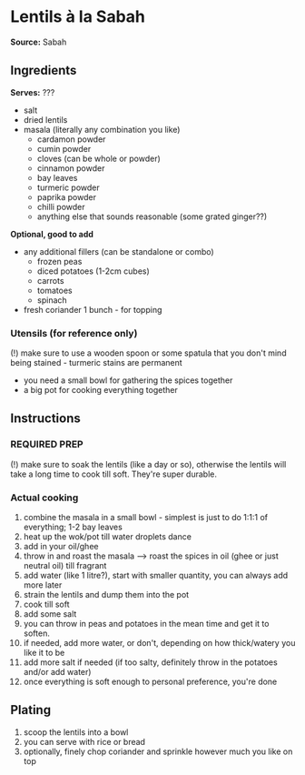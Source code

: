 # Lentils à la Sabah

**Source:** Sabah 


## Ingredients
**Serves:** ???

- salt
- dried lentils
- masala (literally any combination you like)
  - cardamon powder
  - cumin powder
  - cloves (can be whole or powder)
  - cinnamon powder
  - bay leaves
  - turmeric powder
  - paprika powder
  - chilli powder
  - anything else that sounds reasonable (some grated ginger??)

**Optional, good to add**
- any additional fillers (can be standalone or combo)
  - frozen peas
  - diced potatoes (1-2cm cubes)
  - carrots
  - tomatoes
  - spinach
- fresh coriander 1 bunch - for topping

### Utensils (for reference only)
(!) make sure to use a wooden spoon or some spatula that you don't mind being stained - turmeric stains are permanent
- you need a small bowl for gathering the spices together
- a big pot for cooking everything together


## Instructions

### REQUIRED PREP

(!) make sure to soak the lentils (like a day or so), otherwise the lentils will take a long time to cook till soft. They're super durable.

### Actual cooking
1. combine the masala in a small bowl - simplest is just to do 1:1:1 of everything; 1-2 bay leaves
2. heat up the wok/pot till water droplets dance
3. add in your oil/ghee
4. throw in and roast the masala --> roast the spices in oil (ghee or just neutral oil) till fragrant
5. add water (like 1 litre?), start with smaller quantity, you can always add more later
6. strain the lentils and dump them into the pot
7. cook till soft
8. add some salt
9. you can throw in peas and potatoes in the mean time and get it to soften.
10. if needed, add more water, or don't, depending on how thick/watery you like it to be
11. add more salt if needed (if too salty, definitely throw in the potatoes and/or add water)
12. once everything is soft enough to personal preference, you're done

## Plating
1. scoop the lentils into a bowl
2. you can serve with rice or bread
3. optionally, finely chop coriander and sprinkle however much you like on top
